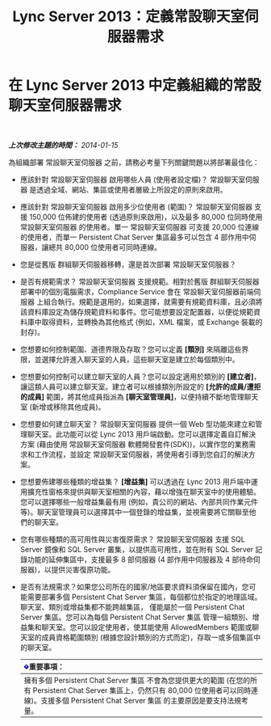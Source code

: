 ﻿---
title: Lync Server 2013：定義常設聊天室伺服器需求
TOCTitle: 定義組織的常設聊天室伺服器需求
ms:assetid: 568674fb-c08a-4170-ac38-e2f8428c69e0
ms:mtpsurl: https://technet.microsoft.com/zh-tw/library/Gg398372(v=OCS.15)
ms:contentKeyID: 49290960
ms.date: 08/10/2015
mtps_version: v=OCS.15
ms.translationtype: HT
---

# 在 Lync Server 2013 中定義組織的常設聊天室伺服器需求

 

_**上次修改主題的時間：** 2014-01-15_

為組織部署 常設聊天室伺服器 之前，請務必考量下列關鍵問題以將部署最佳化：

  - 應該針對 常設聊天室伺服器 啟用哪些人員 (使用者設定檔)？ 常設聊天室伺服器 是透過全域、網站、集區或使用者層級上所設定的原則來啟用。

  - 應該針對 常設聊天室伺服器 啟用多少位使用者 (範圍)？ 常設聊天室伺服器 支援 150,000 位佈建的使用者 (透過原則來啟用)，以及最多 80,000 位同時使用 常設聊天室伺服器 的使用者。單一 常設聊天室伺服器 可支援 20,000 位連線的使用者，而單一 Persistent Chat Server 集區最多可以包含 4 部作用中伺服器，讓總共 80,000 位使用者可同時連線。

  - 您是從舊版 群組聊天伺服器移轉，還是首次部署 常設聊天室伺服器？

  - 是否有規範需求？ 常設聊天室伺服器 支援規範。相對於舊版 群組聊天伺服器部署中的個別電腦需求，Compliance Service 會在 常設聊天室伺服器前端伺服器 上組合執行。規範是選用的，如果選擇，就需要有規範資料庫，且必須將該資料庫設定為儲存規範資料和事件。您可能想要設定配置器，以便從規範資料庫中取得資料，並轉換為其他格式 (例如，XML 檔案，或 Exchange 裝載的封存)。

  - 您想要如何控制範圍、道德界限及存取？您可以定義 **\[類別\]** 來隔離這些界限，並選擇允許進入聊天室的人員，這些聊天室是建立於每個類別中。

  - 您想要如何控制可以建立聊天室的人員？您可以設定適用於類別的 **\[建立者\]**，讓這類人員可以建立聊天室。建立者可以根據類別所設定的 **\[允許的成員/遭拒的成員\]** 範圍，將其他成員指派為 **\[聊天室管理員\]**，以便持續不斷地管理聊天室 (新增或移除其他成員)。

  - 您想要如何建立聊天室？ 常設聊天室伺服器 提供一個 Web 型功能來建立和管理聊天室。此功能可以從 Lync 2013 用戶端啟動。您可以選擇定義自訂解決方案 (藉由使用 常設聊天室伺服器 軟體開發套件(SDK))，以實作您的業務需求和工作流程，並設定 常設聊天室伺服器，將使用者引導到您自訂的解決方案。

  - 您想要佈建哪些種類的增益集？ **\[增益集\]** 可以透過在 Lync 2013 用戶端中運用擴充性窗格來提供與聊天室相關的內容，藉以增強在聊天室中的使用體驗。您可以選擇哪些一般增益集最有用 (例如，貴公司的網站、內部共同作業元件等)。聊天室管理員可以選擇其中一個登錄的增益集，並視需要將它關聯至他們的聊天室。

  - 您有哪些種類的高可用性與災害復原需求？ 常設聊天室伺服器 支援 SQL Server 鏡像和 SQL Server 叢集，以提供高可用性，並在附有 SQL Server 記錄功能的延伸集區中，支援最多 8 部伺服器 (4 部作用中伺服器及 4 部待命伺服器)，以提供災害復原功能。

  - 是否有法規需求？如果您公司所在的國家/地區要求資料須保留在國內，您可能需要部署多個 Persistent Chat Server 集區，每個都位於指定的地理區域。聊天室、類別或增益集都不能跨越集區， 僅能屬於一個 Persistent Chat Server 集區。您可以為每個 Persistent Chat Server 集區 管理一組類別、增益集和聊天室。您可以設定使用者，使其能使用 AllowedMembers 範圍或聊天室的成員資格範圍類別 (根據您設計類別的方式而定)，存取一或多個集區中的聊天室。
    
    <table>
    <thead>
    <tr class="header">
    <th><img src="images/Gg412908.important(OCS.15).gif" title="important" alt="important" />重要事項：</th>
    </tr>
    </thead>
    <tbody>
    <tr class="odd">
    <td>擁有多個 Persistent Chat Server 集區 不會為您提供更大的範圍 (在您的所有 Persistent Chat Server 集區上，仍然只有 80,000 位使用者可以同時連線)。支援多個 Persistent Chat Server 集區 的主要原因是要支持法規考量。</td>
    </tr>
    </tbody>
    </table>

